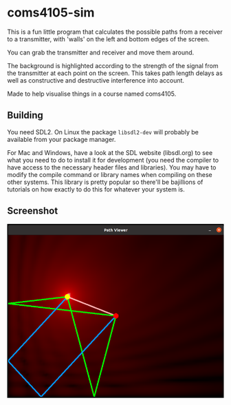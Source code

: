 # coms4105-sim
This is a fun little program that calculates the possible paths from a receiver
to a transmitter, with 'walls' on the left and bottom edges of the screen.

You can grab the transmitter and receiver and move them around.

The background is highlighted according to the strength of the signal from the
transmitter at each point on the screen. This takes path length delays as well
as constructive and destructive interference into account.

Made to help visualise things in a course named coms4105.

## Building
You need SDL2. On Linux the package `libsdl2-dev` will probably be available
from your package manager.

For Mac and Windows, have a look at the SDL website (libsdl.org) to see what
you need to do to install it for development (you need the compiler to have
access to the necessary header files and libraries). You may have to modify
the compile command or library names when compiling on these other systems.
This library is pretty popular so there'll be bajillions of tutorials on how
exactly to do this for whatever your system is.

## Screenshot

![Screenshot](screenshot.png)
